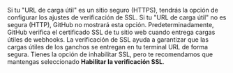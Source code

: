 Si tu "URL de carga útil" es un sitio seguro (HTTPS), tendrás la opción de configurar los ajustes de verificación de SSL. Si tu "URL de carga útil" no es segura (HTTP), GitHub no mostrará esta opción. Predeterminadamente, GitHub verifica el certificado SSL de tu sitio web cuando entrega cargas útiles de webhooks. La verificación de SSL ayuda a garantizar que las cargas útiles de los ganchos se entregan en tu terminal URL de forma segura. Tienes la opción de inhabilitar SSL, pero te recomendamos que mantengas seleccionado **Habilitar la verificación SSL**.
